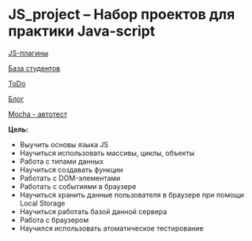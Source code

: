 # JS_project – Набор проектов для практики Java-script

[JS-плагины](https://crashmet.github.io/js_project/plugins/index)

[База студентов](https://crashmet.github.io/js_project/student/main)

[ToDo](https://crashmet.github.io/js_project/todo/index.html)

[Блог](https://crashmet.github.io/js_project/blog/list.html)

[Mocha - автотест](https://crashmet.github.io/js_project/mocha/index.html)


**Цель:**
- Выучить основы языка JS
- Научиться использовать массивы, циклы, объекты
- Работа с типами данных
- Научиться создавать функции
- Работать с DOM-элементами
- Работать с событиями в браузере 
- Научиться хранить данные пользователя в браузере при помощи Local Storage
- Научиться работать базой данной сервера
- Работа с браузером
- Научился использовать атоматическое тестирование
